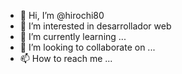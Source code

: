 - 👋 Hi, I’m @hirochi80
- 👀 I’m interested in desarrollador web
- 🌱 I’m currently learning ...
- 💞️ I’m looking to collaborate on ...
- 📫 How to reach me ...

<!---
hirochi80/hirochi80 is a ✨ special ✨ repository because its `README.md` (this file) appears on your GitHub profile.
You can click the Preview link to take a look at your changes.
--->

